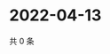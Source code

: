 # 2022-04-13

共 0 条

<!-- BEGIN WEIBO -->
<!-- 最后更新时间 Wed Apr 13 2022 06:00:37 GMT+0800 (China Standard Time) -->

<!-- END WEIBO -->
